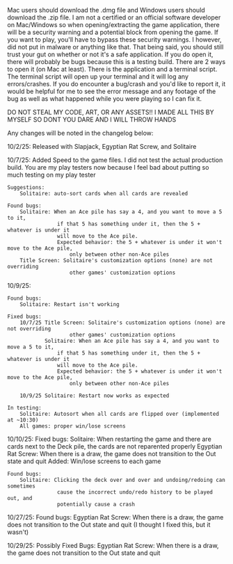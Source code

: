 Mac users should download the .dmg file and Windows users should download the .zip file.
I am not a certified or an official software developer on Mac/Windows so when opening/extracting
the game application, there will be a security warning and a potential block from opening the game.
If you want to play, you'll have to bypass these security warnings. I however, did not put in
malware or anything like that. That being said, you should still trust your gut on whether or not
it's a safe application.
If you do open it, there will probably be bugs because this is a testing build.
There are 2 ways to open it (on Mac at least). There is the application and a terminal script.
The terminal script will open up your terminal and it will log any errors/crashes.
If you do encounter a bug/crash and you'd like to report it, it would be helpful for me
to see the error message and any footage of the bug as well as what happened while you were playing
so I can fix it.

DO NOT STEAL MY CODE, ART, OR ANY ASSETS!! I MADE ALL THIS BY MYSELF SO DONT YOU DARE AND I WILL
THROW HANDS

Any changes will be noted in the changelog below:

10/2/25:
    Released with Slapjack, Egyptian Rat Screw, and Solitaire

10/7/25:
    Added Speed to the game files. I did not test the actual production build.
    You are my play testers now because I feel bad about putting so much testing on
    my play tester

    Suggestions:
        Solitaire: auto-sort cards when all cards are revealed

    Found bugs:
        Solitaire: When an Ace pile has say a 4, and you want to move a 5 to it,
                    if that 5 has something under it, then the 5 + whatever is under it
                    will move to the Ace pile.
                    Expected behavior: the 5 + whatever is under it won't move to the Ace pile,
                        only between other non-Ace piles
        Title Screen: Solitaire's customization options (none) are not overriding
                        other games' customization options

10/9/25:

    Found bugs:
        Solitaire: Restart isn't working

    Fixed bugs:
        10/7/25 Title Screen: Solitaire's customization options (none) are not overriding
                        other games' customization options
                Solitaire: When an Ace pile has say a 4, and you want to move a 5 to it,
                    if that 5 has something under it, then the 5 + whatever is under it
                    will move to the Ace pile.
                    Expected behavior: the 5 + whatever is under it won't move to the Ace pile,
                        only between other non-Ace piles

        10/9/25 Solitaire: Restart now works as expected

    In testing:
        Solitaire: Autosort when all cards are flipped over (implemented at ~10:30)
        All games: proper win/lose screens

10/10/25:
    Fixed bugs:
        Solitaire: When restarting the game and there are cards next to the Deck pile,
                    the cards are not reparented properly
        Egyptian Rat Screw: When there is a draw, the game does not transition
                    to the Out state and quit
        Added: Win/lose screens to each game

    Found bugs:
        Solitaire: Clicking the deck over and over and undoing/redoing can sometimes
                    cause the incorrect undo/redo history to be played out, and
                    potentially cause a crash

10/27/25:
    Found bugs:
        Egyptian Rat Screw: When there is a draw, the game does not transition
                    to the Out state and quit (I thought I fixed this, but it wasn't)

10/29/25:
    Possibly Fixed Bugs: Egyptian Rat Screw: When there is a draw, the game does not transition
                    to the Out state and quit